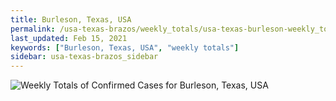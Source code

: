 ```yaml
---
title: Burleson, Texas, USA
permalink: /usa-texas-brazos/weekly_totals/usa-texas-burleson-weekly_totals.html
last_updated: Feb 15, 2021
keywords: ["Burleson, Texas, USA", "weekly totals"]
sidebar: usa-texas-brazos_sidebar
---
```


![Weekly Totals of Confirmed Cases for Burleson, Texas, USA](/covid_tracker/images/graphs/usa-texas-burleson-weekly_totals_graph.png)
